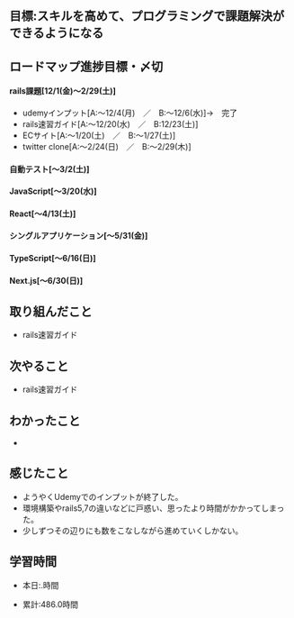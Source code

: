 ## 目標:スキルを高めて、プログラミングで課題解決ができるようになる

## ロードマップ進捗目標・〆切
#### rails課題[12/1(金)～2/29(土)]
* udemyインプット[A:～12/4(月)　／　B:～12/6(水)]→　完了
* rails速習ガイド[A:～12/20(水)　／　B:12/23(土)]
* ECサイト[A:～1/20(土)　／　B:～1/27(土)]
* twitter clone[A:～2/24(日)　／　B:～2/29(木)]

#### 自動テスト[～3/2(土)]
#### JavaScript[～3/20(水)]
#### React[～4/13(土)]
#### シングルアプリケーション[～5/31(金)]
#### TypeScript[～6/16(日)]
#### Next.js[～6/30(日)]


## 取り組んだこと
- rails速習ガイド


## 次やること
- rails速習ガイド
  
## わかったこと
* [
](https://github.com/satohirok/dairy_report/blob/main/2023/article_memo/rails_sokusyu.md)


## 感じたこと
- ようやくUdemyでのインプットが終了した。
- 環境構築やrails5,7の違いなどに戸惑い、思ったより時間がかかってしまった。
- 少しずつその辺りにも数をこなしながら進めていくしかない。

## 学習時間
- 本日:.時間

- 累計:486.0時間
